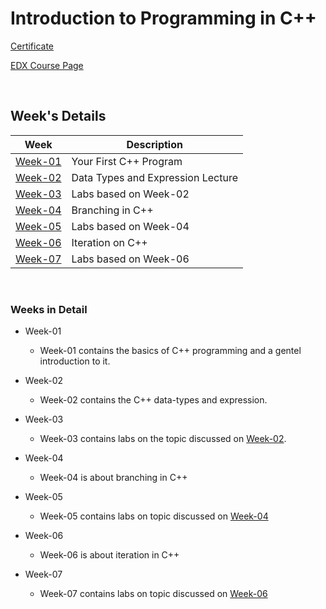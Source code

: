# Introduction to Programming in C++
[Certificate](https://courses.edx.org/certificates/05ea9e1061704f85afad7f455c2be741)

[EDX Course Page](https://www.edx.org/course/introduction-to-programming-in-c)

<br>

## Week's Details 

| Week | Description |
|---|---|
| [Week-01](/Course-01/Week-01) | Your First C++ Program |
| [Week-02](/Course-01/Week-02) | Data Types and Expression Lecture |
| [Week-03](/Course-01/Week-03) | Labs based on Week-02 |
| [Week-04](/Course-01/Week-04) | Branching in C++ |
| [Week-05](/Course-01/Week-05) | Labs based on Week-04 |
| [Week-06](/Course-01/Week-06) | Iteration on C++ |
| [Week-07](/Course-01/Week-07) | Labs based on Week-06 |

<br>

### Weeks in Detail

- Week-01
    - Week-01 contains the basics of C++ programming and a gentel introduction to it.

- Week-02
    - Week-02 contains the C++ data-types and expression.

- Week-03
    - Week-03 contains labs on the topic discussed on [Week-02](Week-02).

- Week-04
    - Week-04 is about branching in C++

- Week-05
    - Week-05 contains labs on topic discussed on [Week-04](Week-04)

- Week-06
    - Week-06 is about iteration in C++

- Week-07
    - Week-07 contains labs on topic discussed on [Week-06](Week-06)